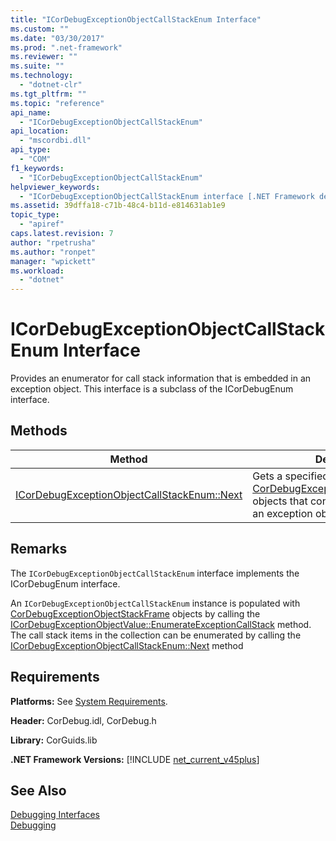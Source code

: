 ```yaml
---
title: "ICorDebugExceptionObjectCallStackEnum Interface"
ms.custom: ""
ms.date: "03/30/2017"
ms.prod: ".net-framework"
ms.reviewer: ""
ms.suite: ""
ms.technology: 
  - "dotnet-clr"
ms.tgt_pltfrm: ""
ms.topic: "reference"
api_name: 
  - "ICorDebugExceptionObjectCallStackEnum"
api_location: 
  - "mscordbi.dll"
api_type: 
  - "COM"
f1_keywords: 
  - "ICorDebugExceptionObjectCallStackEnum"
helpviewer_keywords: 
  - "ICorDebugExceptionObjectCallStackEnum interface [.NET Framework debugging]"
ms.assetid: 39dffa18-c71b-48c4-b11d-e814631ab1e9
topic_type: 
  - "apiref"
caps.latest.revision: 7
author: "rpetrusha"
ms.author: "ronpet"
manager: "wpickett"
ms.workload: 
  - "dotnet"
---
```

# ICorDebugExceptionObjectCallStackEnum Interface
Provides an enumerator for call stack information that is embedded in an exception object. This interface is a subclass of the ICorDebugEnum interface.  
  
## Methods  
  
|Method|Description|  
|------------|-----------------|  
|[ICorDebugExceptionObjectCallStackEnum::Next](../../../../docs/framework/unmanaged-api/debugging/icordebugexceptionobjectcallstackenum-next-method.md)|Gets a specified number of [CorDebugExceptionObjectStackFrame](../../../../docs/framework/unmanaged-api/debugging/cordebugexceptionobjectstackframe-structure.md) objects that contain information about an exception object's call stack.|  
  
## Remarks  
 The `ICorDebugExceptionObjectCallStackEnum` interface implements the ICorDebugEnum interface.  
  
 An `ICorDebugExceptionObjectCallStackEnum` instance is populated with [CorDebugExceptionObjectStackFrame](../../../../docs/framework/unmanaged-api/debugging/cordebugexceptionobjectstackframe-structure.md) objects by calling the [ICorDebugExceptionObjectValue::EnumerateExceptionCallStack](../../../../docs/framework/unmanaged-api/debugging/icordebugexceptionobjectvalue-enumerateexceptioncallstack-method.md) method. The call stack items in the collection can be enumerated by calling the [ICorDebugExceptionObjectCallStackEnum::Next](../../../../docs/framework/unmanaged-api/debugging/icordebugexceptionobjectcallstackenum-next-method.md) method  
  
## Requirements  
 **Platforms:** See [System Requirements](../../../../docs/framework/get-started/system-requirements.md).  
  
 **Header:** CorDebug.idl, CorDebug.h  
  
 **Library:** CorGuids.lib  
  
 **.NET Framework Versions:** [!INCLUDE [net_current_v45plus](../../../../includes/net-current-v45plus-md.md)]  
  
## See Also  
 [Debugging Interfaces](../../../../docs/framework/unmanaged-api/debugging/debugging-interfaces.md)  
 [Debugging](../../../../docs/framework/unmanaged-api/debugging/index.md)
